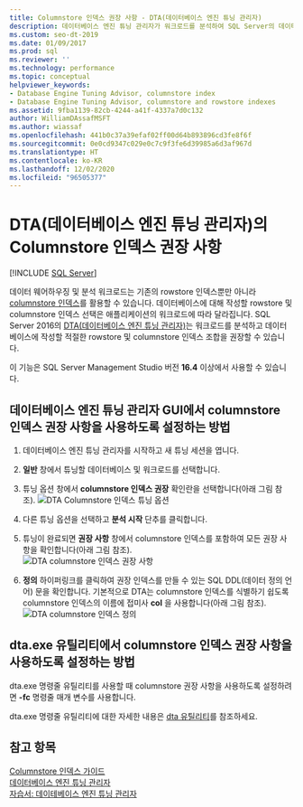 ```yaml
---
title: Columnstore 인덱스 권장 사항 - DTA(데이터베이스 엔진 튜닝 관리자)
description: 데이터베이스 엔진 튜닝 관리자가 워크로드를 분석하여 SQL Server의 데이터베이스에서 빌드할 rowstore 및 columnstore 인덱스를 권장하는 방식을 알아봅니다.
ms.custom: seo-dt-2019
ms.date: 01/09/2017
ms.prod: sql
ms.reviewer: ''
ms.technology: performance
ms.topic: conceptual
helpviewer_keywords:
- Database Engine Tuning Advisor, columnstore index
- Database Engine Tuning Advisor, columnstore and rowstore indexes
ms.assetid: 9fba1139-82cb-4244-a41f-4337a7d0c132
author: WilliamDAssafMSFT
ms.author: wiassaf
ms.openlocfilehash: 441b0c37a39efaf02ff00d64b893896cd3fe8f6f
ms.sourcegitcommit: 0e0cd9347c029e0c7c9f3fe6d39985a6d3af967d
ms.translationtype: HT
ms.contentlocale: ko-KR
ms.lasthandoff: 12/02/2020
ms.locfileid: "96505377"
---
```

# <a name="columnstore-index-recommendations-in-database-engine-tuning-advisor-dta"></a>DTA(데이터베이스 엔진 튜닝 관리자)의 Columnstore 인덱스 권장 사항
 [!INCLUDE [SQL Server](../../includes/applies-to-version/sqlserver.md)]

 
  데이터 웨어하우징 및 분석 워크로드는 기존의 rowstore 인덱스뿐만 아니라 [columnstore 인덱스](../../t-sql/statements/create-columnstore-index-transact-sql.md)를 활용할 수 있습니다. 데이터베이스에 대해 작성할 rowstore 및 columnstore 인덱스 선택은 애플리케이션의 워크로드에 따라 달라집니다. SQL Server 2016의 [DTA(데이터베이스 엔진 튜닝 관리자)](../../relational-databases/performance/database-engine-tuning-advisor.md)는 워크로드를 분석하고 데이터베이스에 작성할 적절한 rowstore 및 columnstore 인덱스 조합을 권장할 수 있습니다. 
  
 이 기능은 SQL Server Management Studio 버전 **16.4** 이상에서 사용할 수 있습니다. 
  
## <a name="how-to-enable-columnstore-index-recommendations-in-database-engine-tuning-advisor-gui"></a>데이터베이스 엔진 튜닝 관리자 GUI에서 columnstore 인덱스 권장 사항을 사용하도록 설정하는 방법

  
  1. 데이터베이스 엔진 튜닝 관리자를 시작하고 새 튜닝 세션을 엽니다.
  
  2. **일반** 창에서 튜닝할 데이터베이스 및 워크로드를 선택합니다.
  
  3. 튜닝 옵션 창에서 **columnstore 인덱스 권장** 확인란을 선택합니다(아래 그림 참조).
  ![DTA Columnstore 인덱스 튜닝 옵션](../../relational-databases/performance/media/dta-columnstore-indexes-tuning-option.gif)
 
  4. 다른 튜닝 옵션을 선택하고 **분석 시작** 단추를 클릭합니다.
  
  5. 튜닝이 완료되면 **권장 사항** 창에서 columnstore 인덱스를 포함하여 모든 권장 사항을 확인합니다(아래 그림 참조).      
  ![DTA columnstore 인덱스 권장 사항](../../relational-databases/performance/media/dta-columnstore-index-recommendation.gif)
  
  6. **정의** 하이퍼링크를 클릭하여 권장 인덱스를 만들 수 있는 SQL DDL(데이터 정의 언어) 문을 확인합니다. 기본적으로 DTA는 columnstore 인덱스를 식별하기 쉽도록 columnstore 인덱스의 이름에 접미사 **col** 을 사용합니다(아래 그림 참조).
  ![DTA columnstore 인덱스 정의](../../relational-databases/performance/media/dta-columnstore-index-definition.gif) 
  
  
  ## <a name="how-to-enable-columnstore-index-recommendations-in-dtaexe-utility"></a>dta.exe 유틸리티에서 columnstore 인덱스 권장 사항을 사용하도록 설정하는 방법

dta.exe 명령줄 유틸리티를 사용할 때 columnstore 권장 사항을 사용하도록 설정하려면 **-fc** 명령줄 매개 변수를 사용합니다.

dta.exe 명령줄 유틸리티에 대한 자세한 내용은 [dta 유틸리티](../../tools/dta/dta-utility.md)를 참조하세요.

## <a name="see-also"></a>참고 항목
[Columnstore 인덱스 가이드](../../relational-databases/indexes/columnstore-indexes-overview.md)       
[데이터베이스 엔진 튜닝 관리자](../../relational-databases/performance/database-engine-tuning-advisor.md)      
[자습서: 데이테베이스 엔진 튜닝 관리자](../../tools/dta/tutorial-database-engine-tuning-advisor.md)



  

